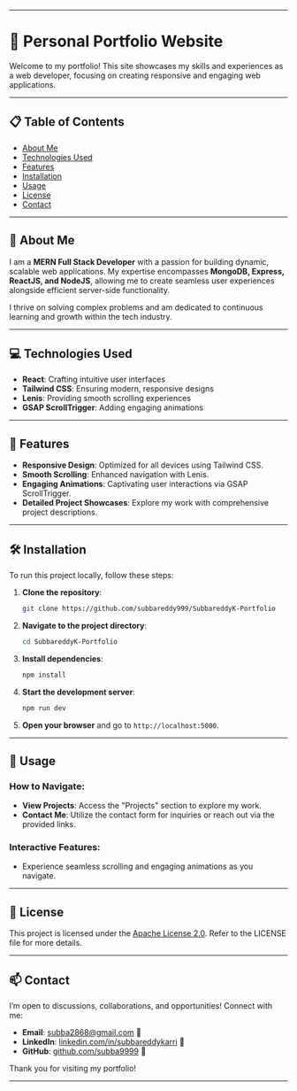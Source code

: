 
---

# 🌟 Personal Portfolio Website

Welcome to my portfolio! This site showcases my skills and experiences as a web developer, focusing on creating responsive and engaging web applications.

---

## 📋 Table of Contents

- [About Me](#about-me)
- [Technologies Used](#technologies-used)
- [Features](#features)
- [Installation](#installation)
- [Usage](#usage)
- [License](#license)
- [Contact](#contact)

---

## 👤 About Me

I am a **MERN Full Stack Developer** with a passion for building dynamic, scalable web applications. My expertise encompasses **MongoDB, Express, ReactJS, and NodeJS**, allowing me to create seamless user experiences alongside efficient server-side functionality.

I thrive on solving complex problems and am dedicated to continuous learning and growth within the tech industry.

---

## 💻 Technologies Used

- **React**: Crafting intuitive user interfaces
- **Tailwind CSS**: Ensuring modern, responsive designs
- **Lenis**: Providing smooth scrolling experiences
- **GSAP ScrollTrigger**: Adding engaging animations

---

## 🌟 Features

- **Responsive Design**: Optimized for all devices using Tailwind CSS.
- **Smooth Scrolling**: Enhanced navigation with Lenis.
- **Engaging Animations**: Captivating user interactions via GSAP ScrollTrigger.
- **Detailed Project Showcases**: Explore my work with comprehensive project descriptions.

---

## 🛠️ Installation

To run this project locally, follow these steps:

1. **Clone the repository**:
   ```bash
   git clone https://github.com/subbareddy999/SubbareddyK-Portfolio
   ```
2. **Navigate to the project directory**:
   ```bash
   cd SubbareddyK-Portfolio
   ```
3. **Install dependencies**:
   ```bash
   npm install
   ```
4. **Start the development server**:
   ```bash
   npm run dev
   ```
5. **Open your browser** and go to `http://localhost:5000`.

---

## 📖 Usage

### How to Navigate:

- **View Projects**: Access the "Projects" section to explore my work.
- **Contact Me**: Utilize the contact form for inquiries or reach out via the provided links.

### Interactive Features:

- Experience seamless scrolling and engaging animations as you navigate.

---

## 📜 License

This project is licensed under the [Apache License 2.0](LICENSE). Refer to the LICENSE file for more details.

---

## 📫 Contact

I’m open to discussions, collaborations, and opportunities! Connect with me:

- **Email**: [subba2868@gmail.com](mailto:subba2868@gmail.com) 📧
- **LinkedIn**: [linkedin.com/in/subbareddykarri](https://www.linkedin.com/in/subbareddykarri/) 🔗
- **GitHub**: [github.com/subba9999](https://github.com/subba9999) 🐙

Thank you for visiting my portfolio!

---
